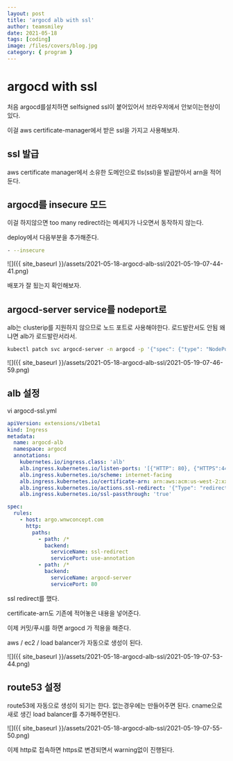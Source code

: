 ```yaml
---
layout: post
title: 'argocd alb with ssl'
author: teamsmiley
date: 2021-05-18
tags: [coding]
image: /files/covers/blog.jpg
category: { program }
---
```


# argocd with ssl

처음 argocd를설치하면 selfsigned ssl이 붙어있어서 브라우저에서 안보이는현상이 있다.

이걸 aws certificate-manager에서 받은 ssl을 가지고 사용해보자.

## ssl 발급

aws certificate manager에서 소유한 도메인으로 tls(ssl)을 발급받아서 arn을 적어둔다.

## argocd를 insecure 모드

이걸 하지않으면 too many redirect라는 메세지가 나오면서 동작하지 않는다.

deploy에서 다음부분을 추가해준다.

```bash
- --insecure
```

![]({{ site_baseurl }}/assets/2021-05-18-argocd-alb-ssl/2021-05-19-07-44-41.png)

배포가 잘 됬는지 확인해보자.

## argocd-server service를 nodeport로

alb는 clusterip를 지원하지 않으므로 노드 포트로 사용해야한다. 로드발란서도 안됨 왜냐면 alb가 로드발란서라서.

```bash
kubectl patch svc argocd-server -n argocd -p '{"spec": {"type": "NodePort"}}'
```

![]({{ site_baseurl }}/assets/2021-05-18-argocd-alb-ssl/2021-05-19-07-46-59.png)

## alb 설정

vi argocd-ssl.yml

```yml
apiVersion: extensions/v1beta1
kind: Ingress
metadata:
  name: argocd-alb
  namespace: argocd
  annotations:
    kubernetes.io/ingress.class: 'alb'
    alb.ingress.kubernetes.io/listen-ports: '[{"HTTP": 80}, {"HTTPS":443}]'
    alb.ingress.kubernetes.io/scheme: internet-facing
    alb.ingress.kubernetes.io/certificate-arn: arn:aws:acm:us-west-2:xxxxx:certificate/xxxxx-0278-437a-afed-xxxxxf880
    alb.ingress.kubernetes.io/actions.ssl-redirect: '{"Type": "redirect", "RedirectConfig": { "Protocol": "HTTPS", "Port": "443", "StatusCode": "HTTP_301"}}'
    alb.ingress.kubernetes.io/ssl-passthrough: 'true'

spec:
  rules:
    - host: argo.wnwconcept.com
      http:
        paths:
          - path: /*
            backend:
              serviceName: ssl-redirect
              servicePort: use-annotation
          - path: /*
            backend:
              serviceName: argocd-server
              servicePort: 80
```

ssl redirect를 했다.

certificate-arn도 기존에 적어놓은 내용을 넣어준다.

이제 커밋/푸시를 하면 argocd 가 적용을 해준다.

aws / ec2 / load balancer가 자동으로 생성이 된다.

![]({{ site_baseurl }}/assets/2021-05-18-argocd-alb-ssl/2021-05-19-07-53-44.png)

## route53 설정

route53에 자동으로 생성이 되기는 한다. 없는경우에는 만들어주면 된다. cname으로 새로 생긴 load balancer를 추가해주면된다.

![]({{ site_baseurl }}/assets/2021-05-18-argocd-alb-ssl/2021-05-19-07-55-50.png)

이제 http로 접속하면 https로 변경되면서 warning없이 진행된다.
